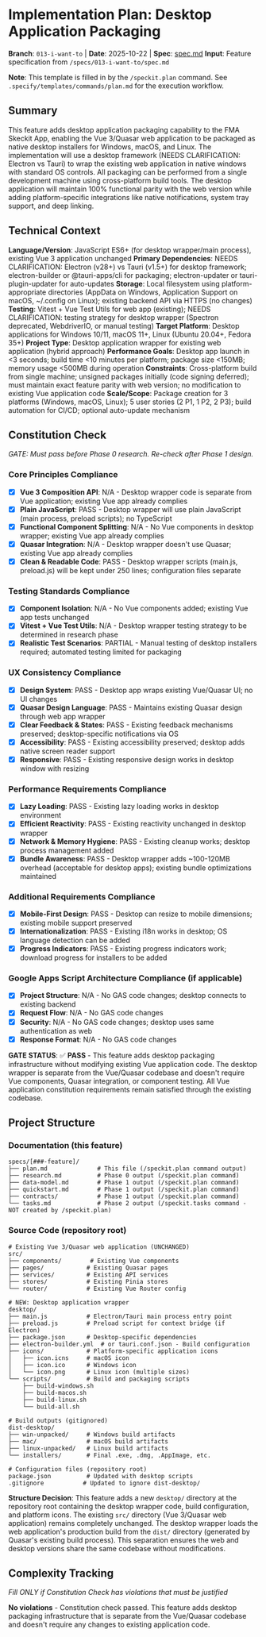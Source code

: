# Implementation Plan: Desktop Application Packaging

**Branch**: `013-i-want-to` | **Date**: 2025-10-22 | **Spec**: [spec.md](spec.md)
**Input**: Feature specification from `/specs/013-i-want-to/spec.md`

**Note**: This template is filled in by the `/speckit.plan` command. See `.specify/templates/commands/plan.md` for the execution workflow.

## Summary

This feature adds desktop application packaging capability to the FMA Skeckit App, enabling the Vue 3/Quasar web application to be packaged as native desktop installers for Windows, macOS, and Linux. The implementation will use a desktop framework (NEEDS CLARIFICATION: Electron vs Tauri) to wrap the existing web application in native windows with standard OS controls. All packaging can be performed from a single development machine using cross-platform build tools. The desktop application will maintain 100% functional parity with the web version while adding platform-specific integrations like native notifications, system tray support, and deep linking.

## Technical Context

**Language/Version**: JavaScript ES6+ (for desktop wrapper/main process), existing Vue 3 application unchanged
**Primary Dependencies**: NEEDS CLARIFICATION: Electron (v28+) vs Tauri (v1.5+) for desktop framework; electron-builder or @tauri-apps/cli for packaging; electron-updater or tauri-plugin-updater for auto-updates
**Storage**: Local filesystem using platform-appropriate directories (AppData on Windows, Application Support on macOS, ~/.config on Linux); existing backend API via HTTPS (no changes)
**Testing**: Vitest + Vue Test Utils for web app (existing); NEEDS CLARIFICATION: testing strategy for desktop wrapper (Spectron deprecated, WebdriverIO, or manual testing)
**Target Platform**: Desktop applications for Windows 10/11, macOS 11+, Linux (Ubuntu 20.04+, Fedora 35+)
**Project Type**: Desktop application wrapper for existing web application (hybrid approach)
**Performance Goals**: Desktop app launch in <3 seconds; build time <10 minutes per platform; package size <150MB; memory usage <500MB during operation
**Constraints**: Cross-platform build from single machine; unsigned packages initially (code signing deferred); must maintain exact feature parity with web version; no modification to existing Vue application code
**Scale/Scope**: Package creation for 3 platforms (Windows, macOS, Linux); 5 user stories (2 P1, 1 P2, 2 P3); build automation for CI/CD; optional auto-update mechanism

## Constitution Check

*GATE: Must pass before Phase 0 research. Re-check after Phase 1 design.*

### Core Principles Compliance

- [x] **Vue 3 Composition API**: N/A - Desktop wrapper code is separate from Vue application; existing Vue app already complies
- [x] **Plain JavaScript**: PASS - Desktop wrapper will use plain JavaScript (main process, preload scripts); no TypeScript
- [x] **Functional Component Splitting**: N/A - No Vue components in desktop wrapper; existing Vue app already complies
- [x] **Quasar Integration**: N/A - Desktop wrapper doesn't use Quasar; existing Vue app already complies
- [x] **Clean & Readable Code**: PASS - Desktop wrapper scripts (main.js, preload.js) will be kept under 250 lines; configuration files separate

### Testing Standards Compliance

- [x] **Component Isolation**: N/A - No Vue components added; existing Vue app tests unchanged
- [x] **Vitest + Vue Test Utils**: N/A - Desktop wrapper testing strategy to be determined in research phase
- [x] **Realistic Test Scenarios**: PARTIAL - Manual testing of desktop installers required; automated testing limited for packaging

### UX Consistency Compliance

- [x] **Design System**: PASS - Desktop app wraps existing Vue/Quasar UI; no UI changes
- [x] **Quasar Design Language**: PASS - Maintains existing Quasar design through web app wrapper
- [x] **Clear Feedback & States**: PASS - Existing feedback mechanisms preserved; desktop-specific notifications via OS
- [x] **Accessibility**: PASS - Existing accessibility preserved; desktop adds native screen reader support
- [x] **Responsive**: PASS - Existing responsive design works in desktop window with resizing

### Performance Requirements Compliance

- [x] **Lazy Loading**: PASS - Existing lazy loading works in desktop environment
- [x] **Efficient Reactivity**: PASS - Existing reactivity unchanged in desktop wrapper
- [x] **Network & Memory Hygiene**: PASS - Existing cleanup works; desktop process management added
- [x] **Bundle Awareness**: PASS - Desktop wrapper adds ~100-120MB overhead (acceptable for desktop apps); existing bundle optimizations maintained

### Additional Requirements Compliance

- [x] **Mobile-First Design**: PASS - Desktop can resize to mobile dimensions; existing mobile support preserved
- [x] **Internationalization**: PASS - Existing i18n works in desktop; OS language detection can be added
- [x] **Progress Indicators**: PASS - Existing progress indicators work; download progress for installers to be added

### Google Apps Script Architecture Compliance (if applicable)

- [x] **Project Structure**: N/A - No GAS code changes; desktop connects to existing backend
- [x] **Request Flow**: N/A - No GAS code changes
- [x] **Security**: N/A - No GAS code changes; desktop uses same authentication as web
- [x] **Response Format**: N/A - No GAS code changes

**GATE STATUS**: ✅ **PASS** - This feature adds desktop packaging infrastructure without modifying existing Vue application code. The desktop wrapper is separate from the Vue/Quasar codebase and doesn't require Vue components, Quasar integration, or component testing. All Vue application constitution requirements remain satisfied through the existing codebase.

## Project Structure

### Documentation (this feature)

```
specs/[###-feature]/
├── plan.md              # This file (/speckit.plan command output)
├── research.md          # Phase 0 output (/speckit.plan command)
├── data-model.md        # Phase 1 output (/speckit.plan command)
├── quickstart.md        # Phase 1 output (/speckit.plan command)
├── contracts/           # Phase 1 output (/speckit.plan command)
└── tasks.md             # Phase 2 output (/speckit.tasks command - NOT created by /speckit.plan)
```

### Source Code (repository root)

```
# Existing Vue 3/Quasar web application (UNCHANGED)
src/
├── components/        # Existing Vue components
├── pages/            # Existing Quasar pages
├── services/         # Existing API services
├── stores/           # Existing Pinia stores
└── router/           # Existing Vue Router config

# NEW: Desktop application wrapper
desktop/
├── main.js           # Electron/Tauri main process entry point
├── preload.js        # Preload script for context bridge (if Electron)
├── package.json      # Desktop-specific dependencies
├── electron-builder.yml  # or tauri.conf.json - Build configuration
├── icons/            # Platform-specific application icons
│   ├── icon.icns     # macOS icon
│   ├── icon.ico      # Windows icon
│   └── icon.png      # Linux icon (multiple sizes)
└── scripts/          # Build and packaging scripts
    ├── build-windows.sh
    ├── build-macos.sh
    ├── build-linux.sh
    └── build-all.sh

# Build outputs (gitignored)
dist-desktop/
├── win-unpacked/     # Windows build artifacts
├── mac/              # macOS build artifacts
├── linux-unpacked/   # Linux build artifacts
└── installers/       # Final .exe, .dmg, .AppImage, etc.

# Configuration files (repository root)
package.json          # Updated with desktop scripts
.gitignore           # Updated to ignore dist-desktop/
```

**Structure Decision**: This feature adds a new `desktop/` directory at the repository root containing the desktop wrapper code, build configuration, and platform icons. The existing `src/` directory (Vue 3/Quasar web application) remains completely unchanged. The desktop wrapper loads the web application's production build from the `dist/` directory (generated by Quasar's existing build process). This separation ensures the web and desktop versions share the same codebase without modifications.

## Complexity Tracking

*Fill ONLY if Constitution Check has violations that must be justified*

**No violations** - Constitution check passed. This feature adds desktop packaging infrastructure that is separate from the Vue/Quasar codebase and doesn't require any changes to existing application code.
